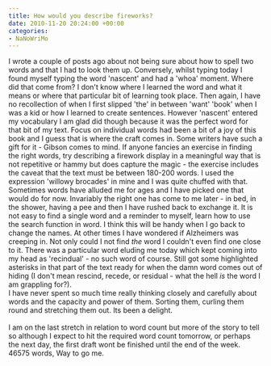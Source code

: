 ```yaml
---
title: How would you describe fireworks?
date: 2010-11-20 20:24:00 +00:00
categories:
- NaNoWriMo
---
```


I wrote a couple of posts ago about not being sure about how to spell two words and that I had to look them up. Conversely, whilst typing today I found myself typing the word 'nascent' and had a 'whoa' moment. Where did that come from? I don't know where I learned the word and what it means or where that particular bit of learning took place. Then again, I have no recollection of when I first slipped 'the' in between 'want' 'book' when I was a kid or how I learned to create sentences.  However 'nascent' entered my vocabulary I am glad did though because it was the perfect word for that bit of my text. Focus on individual words had been a bit of a joy of this book and I guess that is where the craft comes in. Some writers have such a gift for it - Gibson comes to mind. If anyone fancies an exercise in finding the right words, try describing a firework display in a meaningful way that is not repetitive or hammy but does capture the magic - the exercise includes the caveat that the text must be between 180-200 words. I used the expression 'willowy brocades' in mine and I was quite chuffed with that.<br />Sometimes words have alluded me for ages and I have picked one that would do for now. Invariably the right one has come to me later - in bed, in the shower, having a pee and then I have rushed back to exchange it. It is not easy to find a single word and a reminder to myself, learn how to use the search function in word. I think this will be handy when I go back to change the names. At other times I have wondered if Alzheimers was creeping in. Not only could I not find <i>the </i>word I couldn't even find one close to it. There was a particular word eluding me today which kept coming into my head as 'recindual' - no such word of course. Still got some highlighted asterisks in that part of the text ready for when the damn word comes out of hiding (I don't mean rescind, recede, or residual - what the hell <i>is</i> the word I am grappling for?).<br />I have never spent so much time really thinking closely and carefully about words and the capacity and power of them. Sorting them, curling them round and stretching them out. Its been a delight.<br /><br />I am on the last stretch in relation to word count but more of the story to tell so although I expect to hit the required word count tomorrow, or perhaps the next day, the first draft wont be finished until the end of the week. <br />46575 words, Way to go me.
